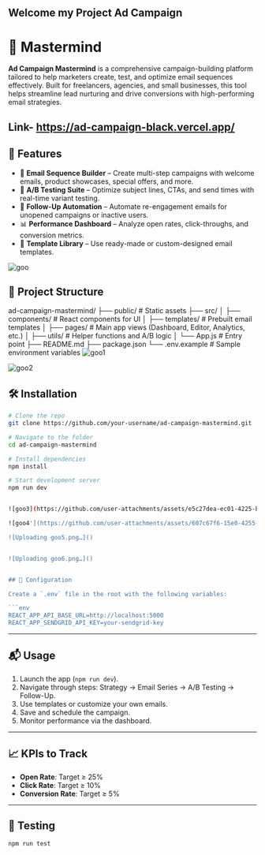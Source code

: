 ## Welcome my Project  Ad Campaign
# 📧 Mastermind

**Ad Campaign Mastermind** is a comprehensive campaign-building platform tailored to help marketers create, test, and optimize email sequences effectively. Built for freelancers, agencies, and small businesses, this tool helps streamline lead nurturing and drive conversions with high-performing email strategies.

## Link- https://ad-campaign-black.vercel.app/

## 🚀 Features

- 🔧 **Email Sequence Builder** – Create multi-step campaigns with welcome emails, product showcases, special offers, and more.
- 🧪 **A/B Testing Suite** – Optimize subject lines, CTAs, and send times with real-time variant testing.
- 🔁 **Follow-Up Automation** – Automate re-engagement emails for unopened campaigns or inactive users.
- 📊 **Performance Dashboard** – Analyze open rates, click-throughs, and conversion metrics.
- 📁 **Template Library** – Use ready-made or custom-designed email templates.

  
![goo](https://github.com/user-attachments/assets/6f11481b-94e4-4962-a12d-f2c96e97bc72)


## 📂 Project Structure
ad-campaign-mastermind/
├── public/                  # Static assets
├── src/
│   ├── components/          # React components for UI
│   ├── templates/           # Prebuilt email templates
│   ├── pages/               # Main app views (Dashboard, Editor, Analytics, etc.)
│   ├── utils/               # Helper functions and A/B logic
│   └── App.js               # Entry point
├── README.md
├── package.json
└── .env.example             # Sample environment variables
![goo1](https://github.com/user-attachments/assets/6a73d85e-5d70-413e-b886-73b825f24a78)

![goo2](https://github.com/user-attachments/assets/4e458de9-18f7-4ddb-93a4-20eb99813d3d)

## 🛠️ Installation

```bash
# Clone the repo
git clone https://github.com/your-username/ad-campaign-mastermind.git

# Navigate to the folder
cd ad-campaign-mastermind

# Install dependencies
npm install

# Start development server
npm run dev


![goo3](https://github.com/user-attachments/assets/e5c27dea-ec01-4225-b3bb-068d76a7ba81)

![goo4'](https://github.com/user-attachments/assets/607c67f6-15e0-4255-a329-26f531f38fd3)

![Uploading goo5.png…]()


![Uploading goo6.png…]()


## 🔧 Configuration

Create a `.env` file in the root with the following variables:

```env
REACT_APP_API_BASE_URL=http://localhost:5000
REACT_APP_SENDGRID_API_KEY=your-sendgrid-key
```

---

## 📬 Usage

1. Launch the app (`npm run dev`).
2. Navigate through steps: Strategy → Email Series → A/B Testing → Follow-Up.
3. Use templates or customize your own emails.
4. Save and schedule the campaign.
5. Monitor performance via the dashboard.

---

## 📈 KPIs to Track

* **Open Rate**: Target ≥ 25%
* **Click Rate**: Target ≥ 10%
* **Conversion Rate**: Target ≥ 5%

---

## 🧪 Testing

```bash
npm run test
```

